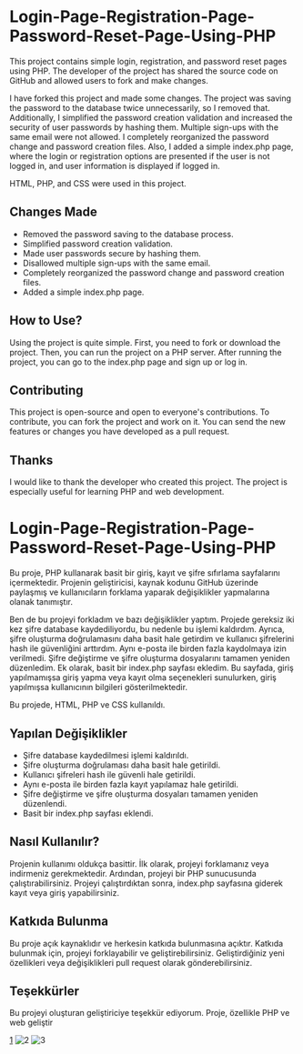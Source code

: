 # Login-Page-Registration-Page-Password-Reset-Page-Using-PHP

This project contains simple login, registration, and password reset pages using PHP. The developer of the project has shared the source code on GitHub and allowed users to fork and make changes.

I have forked this project and made some changes. The project was saving the password to the database twice unnecessarily, so I removed that. Additionally, I simplified the password creation validation and increased the security of user passwords by hashing them. Multiple sign-ups with the same email were not allowed. I completely reorganized the password change and password creation files. Also, I added a simple index.php page, where the login or registration options are presented if the user is not logged in, and user information is displayed if logged in.

HTML, PHP, and CSS were used in this project.

## Changes Made

- Removed the password saving to the database process.
- Simplified password creation validation.
- Made user passwords secure by hashing them.
- Disallowed multiple sign-ups with the same email.
- Completely reorganized the password change and password creation files.
- Added a simple index.php page.

## How to Use?

Using the project is quite simple. First, you need to fork or download the project. Then, you can run the project on a PHP server. After running the project, you can go to the index.php page and sign up or log in.

## Contributing

This project is open-source and open to everyone's contributions. To contribute, you can fork the project and work on it. You can send the new features or changes you have developed as a pull request.

## Thanks

I would like to thank the developer who created this project. The project is especially useful for learning PHP and web development.

# Login-Page-Registration-Page-Password-Reset-Page-Using-PHP

Bu proje, PHP kullanarak basit bir giriş, kayıt ve şifre sıfırlama sayfalarını içermektedir. Projenin geliştiricisi, kaynak kodunu GitHub üzerinde paylaşmış ve kullanıcıların forklama yaparak değişiklikler yapmalarına olanak tanımıştır.

Ben de bu projeyi forkladım ve bazı değişiklikler yaptım. Projede gereksiz iki kez şifre database kaydediliyordu, bu nedenle bu işlemi kaldırdım. Ayrıca, şifre oluşturma doğrulamasını daha basit hale getirdim ve kullanıcı şifrelerini hash ile güvenliğini arttırdım. Aynı e-posta ile birden fazla kaydolmaya izin verilmedi. Şifre değiştirme ve şifre oluşturma dosyalarını tamamen yeniden düzenledim. Ek olarak, basit bir index.php sayfası ekledim. Bu sayfada, giriş yapılmamışsa giriş yapma veya kayıt olma seçenekleri sunulurken, giriş yapılmışsa kullanıcının bilgileri gösterilmektedir.

Bu projede, HTML, PHP ve CSS kullanıldı.

## Yapılan Değişiklikler

- Şifre database kaydedilmesi işlemi kaldırıldı.
- Şifre oluşturma doğrulaması daha basit hale getirildi.
- Kullanıcı şifreleri hash ile güvenli hale getirildi.
- Aynı e-posta ile birden fazla kayıt yapılamaz hale getirildi.
- Şifre değiştirme ve şifre oluşturma dosyaları tamamen yeniden düzenlendi.
- Basit bir index.php sayfası eklendi.

## Nasıl Kullanılır?

Projenin kullanımı oldukça basittir. İlk olarak, projeyi forklamanız veya indirmeniz gerekmektedir. Ardından, projeyi bir PHP sunucusunda çalıştırabilirsiniz. Projeyi çalıştırdıktan sonra, index.php sayfasına giderek kayıt veya giriş yapabilirsiniz.

## Katkıda Bulunma

Bu proje açık kaynaklıdır ve herkesin katkıda bulunmasına açıktır. Katkıda bulunmak için, projeyi forklayabilir ve geliştirebilirsiniz. Geliştirdiğiniz yeni özellikleri veya değişiklikleri pull request olarak gönderebilirsiniz.

## Teşekkürler

Bu projeyi oluşturan geliştiriciye teşekkür ediyorum. Proje, özellikle PHP ve web geliştir

[1](https://user-images.githubusercontent.com/106007629/236403798-0ae8ea4f-90b5-4bb3-bcc4-ec6d78a3660f.png)
![2](https://user-images.githubusercontent.com/106007629/236403873-8def94d2-c376-44ac-b39c-439d40642dd3.png)
![3](https://user-images.githubusercontent.com/106007629/236403879-fbc0b10a-b662-4e84-ac3c-f2802684426a.png)

